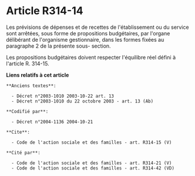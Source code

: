 # Article R314-14

Les prévisions de dépenses et de recettes de l'établissement ou du service sont arrêtées, sous forme de propositions
budgétaires, par l'organe délibérant de l'organisme gestionnaire, dans les formes fixées au paragraphe 2 de la présente sous-
section.

Les propositions budgétaires doivent respecter l'équilibre réel défini à l'article R. 314-15.

**Liens relatifs à cet article**

	**Anciens textes**:

	  - Décret n°2003-1010 2003-10-22 art. 13
	  - Décret n°2003-1010 du 22 octobre 2003 - art. 13 (Ab)

	**Codifié par**:

	  - Décret n°2004-1136 2004-10-21

	**Cite**:

	  - Code de l'action sociale et des familles - art. R314-15 (V)

	**Cité par**:

	  - Code de l'action sociale et des familles - art. R314-21 (V)
	  - Code de l'action sociale et des familles - art. R314-42 (VD)
